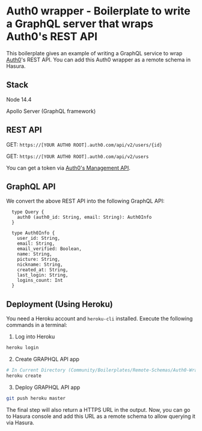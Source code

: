 # Auth0 wrapper - Boilerplate to write a GraphQL server that wraps Auth0's REST API

This boilerplate gives an example of writing a GraphQL service to wrap [Auth0](http://auth0.com/)'s REST API.
You can add this Auth0 wrapper as a remote schema in Hasura.

## Stack

Node 14.4

Apollo Server (GraphQL framework)

## REST API

GET: `https://[YOUR AUTH0 ROOT].auth0.com/api/v2/users/{id}`

GET: `https://[YOUR AUTH0 ROOT].auth0.com/api/v2/users`

You can get a token via [Auth0's Management API](https://auth0.com/docs/api/management/v2).

## GraphQL API

We convert the above REST API into the following GraphQL API:

```
  type Query {
    auth0 (auth0_id: String, email: String): Auth0Info
  }

  type Auth0Info {
    user_id: String,
    email: String,
    email_verified: Boolean,
    name: String,
    picture: String,
    nickname: String,
    created_at: String,
    last_login: String,
    logins_count: Int
  }
```

## Deployment (Using Heroku)

You need a Heroku account and `heroku-cli` installed. Execute the following commands in a terminal:

1. Log into Heroku

```bash
heroku login
```

2. Create GRAPHQL API app

```bash
# In Current Directory (Community/Boilerplates/Remote-Schemas/Auth0-Wrapper)
heroku create
```

3. Deploy GRAPHQL API app

```bash
git push heroku master
```

The final step will also return a HTTPS URL in the output. Now, you can go to Hasura console and add this URL as a remote schema to allow querying it via Hasura.
